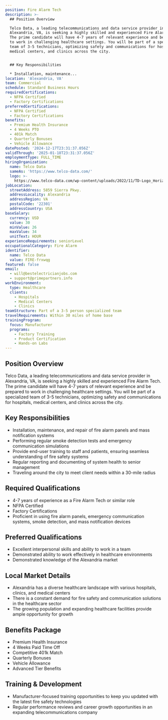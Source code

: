 ```yaml
---
position: Fire Alarm Tech
description: >-
  ## Position Overview

  Telco Data, a leading telecommunications and data service provider in
  Alexandria, VA, is seeking a highly skilled and experienced Fire Alarm Tech.
  The prime candidate will have 4-7 years of relevant experience and be prepared
  to work in challenging healthcare settings. You will be part of a specialized
  team of 3-5 technicians, optimizing safety and communications for hospitals,
  medical centers, and clinics across the city.


  ## Key Responsibilities

  * Installation, maintenance...
location: 'Alexandria, VA'
team: Commercial
schedule: Standard Business Hours
requiredCertifications:
  - NFPA Certified
  - Factory Certifications
preferredCertifications:
  - NFPA Certified
  - Factory Certifications
benefits:
  - Premium Health Insurance
  - 4 Weeks PTO
  - 401k Match
  - Quarterly Bonuses
  - Vehicle Allowance
datePosted: '2024-12-17T23:31:37.056Z'
validThrough: '2025-01-18T23:31:37.056Z'
employmentType: FULL_TIME
hiringOrganization:
  name: Telco Data
  sameAs: 'https://www.telco-data.com/'
  logo: >-
    https://www.telco-data.com/wp-content/uploads/2022/11/TD-Logo_Horizontal_Color.webp
jobLocation:
  streetAddress: 5859 Sierra Pkwy.
  addressLocality: Alexandria
  addressRegion: VA
  postalCode: '22301'
  addressCountry: USA
baseSalary:
  currency: USD
  value: 30
  minValue: 26
  maxValue: 34
  unitText: HOUR
experienceRequirements: seniorLevel
occupationalCategory: Fire Alarm
identifier:
  name: Telco Data
  value: FIRE-frxwqg
featured: false
email:
  - will@bestelectricianjobs.com
  - support@primepartners.info
workEnvironment:
  type: Healthcare
  clients:
    - Hospitals
    - Medical Centers
    - Clinics
teamStructure: Part of a 3-5 person specialized team
travelRequirements: Within 30 miles of home base
trainingProgram:
  focus: Manufacturer
  programs:
    - Factory Training
    - Product Certification
    - Hands-on Labs
---
```




## Position Overview
Telco Data, a leading telecommunications and data service provider in Alexandria, VA, is seeking a highly skilled and experienced Fire Alarm Tech. The prime candidate will have 4-7 years of relevant experience and be prepared to work in challenging healthcare settings. You will be part of a specialized team of 3-5 technicians, optimizing safety and communications for hospitals, medical centers, and clinics across the city.

## Key Responsibilities
* Installation, maintenance, and repair of fire alarm panels and mass notification systems
* Performing regular smoke detection tests and emergency communication simulations
* Provide end-user training to staff and patients, ensuring seamless understanding of fire safety systems
* Regular reporting and documenting of system health to senior management
* Traveling around the city to meet client needs within a 30-mile radius

## Required Qualifications
* 4-7 years of experience as a Fire Alarm Tech or similar role 
* NFPA Certified
* Factory Certifications 
* Proficient in using fire alarm panels, emergency communication systems, smoke detection, and mass notification devices

## Preferred Qualifications
* Excellent interpersonal skills and ability to work in a team
* Demonstrated ability to work effectively in healthcare environments
* Demonstrated knowledge of the Alexandria market

## Local Market Details
* Alexandria has a diverse healthcare landscape with various hospitals, clinics, and medical centers
* There is a constant demand for fire safety and communication solutions in the healthcare sector
* The growing population and expanding healthcare facilities provide ample opportunity for growth

## Benefits Package
* Premium Health Insurance
* 4 Weeks Paid Time Off
* Competitive 401k Match 
* Quarterly Bonuses
* Vehicle Allowance
* Advanced Tier Benefits

## Training & Development
* Manufacturer-focused training opportunities to keep you updated with the latest fire safety technologies 
* Regular performance reviews and career growth opportunities in an expanding telecommunications company

